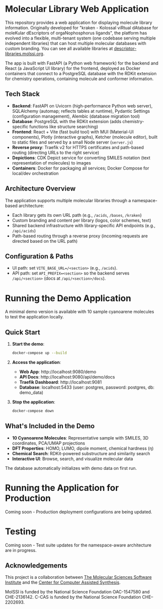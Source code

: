 # Molecular Library Web Application

This repository provides a web application for displaying molecule library information. Originally developed for "kraken - Kolossal viRtual dAtabase for moleKular dEscriptors of orgaNophosphorus ligands", the platform has evolved into a flexible, multi-tenant system (one codebase serving multiple independent libraries) that can host multiple molecular databases with custom branding. You can see all available libraries at [descriptor-libraries.molssi.org](https://descriptor-libraries.molssi.org/).

The app is built with FastAPI (a Python web framework) for the backend and React (a JavaScript UI library) for the frontend, deployed as Docker containers that connect to a PostgreSQL database with the RDKit extension for chemistry operations, containing molecule and conformer information.

## Tech Stack

- **Backend**: FastAPI on Uvicorn (high-performance Python web server), SQLAlchemy (automap; reflects tables at runtime), Pydantic Settings (configuration management), Alembic (database migration tool)
- **Database**: PostgreSQL with the RDKit extension (adds chemistry-specific functions like structure searching)
- **Frontend**: React + Vite (fast build tool) with MUI (Material-UI components), Plotly (interactive graphs), Ketcher (molecule editor), built to static files and served by a small Node server (`server.js`)
- **Reverse proxy**: Traefik v2 for HTTPS certificates and path-based routing (directing URLs to the right service)
- **Depictions**: CDK Depict service for converting SMILES notation (text representation of molecules) to images
- **Containers**: Docker for packaging all services; Docker Compose for local/dev orchestration

## Architecture Overview

The application supports multiple molecular libraries through a namespace-based architecture:
- Each library gets its own URL path (e.g., `/acids`, `/bases`, `/kraken`)
- Custom branding and content per library (logos, color schemes, text)
- Shared backend infrastructure with library-specific API endpoints (e.g., `/api/acids`)
- Path-based routing through a reverse proxy (incoming requests are directed based on the URL path)

## Configuration & Paths

- UI path: set `VITE_BASE_URL=/<section>` (e.g., `/acids`).
- API path: set `API_PREFIX=<section>` so the backend serves `/api/<section>` (docs at `/api/<section>/docs`).

Running the Demo Application
=============================

A minimal demo version is available with 10 sample cyanoarene molecules to test the application locally.

## Quick Start

1. **Start the demo**:
   ```bash
   docker-compose up --build
   ```

2. **Access the application**:
   - **Web App**: http://localhost:9080/demo
   - **API Docs**: http://localhost:9080/api/demo/docs
   - **Traefik Dashboard**: http://localhost:9081
   - **Database**: localhost:5433 (user: postgres, password: postgres, db: demo_data)

3. **Stop the application**:
   ```bash
   docker-compose down
   ```

## What's Included in the Demo

- **10 Cyanoarene Molecules**: Representative sample with SMILES, 3D coordinates, PCA/UMAP projections
- **DFT Properties**: HOMO, LUMO, dipole moment, chemical hardness (η)
- **Chemical Search**: RDKit-powered substructure and similarity search
- **Interactive UI**: Browse, search, and visualize molecular data

The database automatically initializes with demo data on first run.

Running the Application for Production
======================================

Coming soon - Production deployment configurations are being updated.

Testing
=======

Coming soon - Test suite updates for the namespace-aware architecture are in progress.

Acknowledgements
----------------

This project is a collaboration between [The Molecular Sciences Software Institute](https://molssi.org/) and the [Center for Computer Assisted Synthesis](https://ccas.nd.edu/).

MolSSI is funded by the National Science Foundation OAC-1547580 and CHE-2136142.
C-CAS is funded by the National Science Foundation CHE–2202693.
